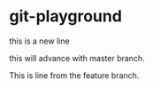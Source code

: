 # git-playground
this is a new line

this will advance with master branch.

This is line from the feature branch.
